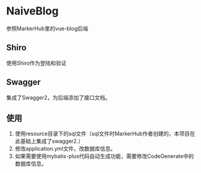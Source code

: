 # NaiveBlog
参照MarkerHub里的vue-blog后端

## Shiro

使用Shiro作为登陆和验证

## Swagger

集成了Swagger2，为后端添加了接口文档。



## 使用

1. 使用resource目录下的sql文件（sql文件时MarkerHub作者创建的，本项目在此基础上集成了swagger2.）
2. 修改application.yml文件，改数据库信息。
3. 如果需要使用mybatis-plus代码自动生成功能，需要修改CodeGenerate中的数据库信息。

